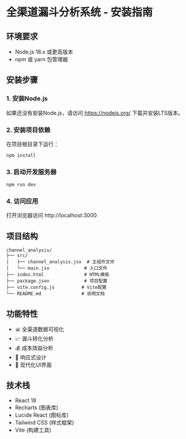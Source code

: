 # 全渠道漏斗分析系统 - 安装指南

## 环境要求
- Node.js 18.x 或更高版本
- npm 或 yarn 包管理器

## 安装步骤

### 1. 安装Node.js
如果还没有安装Node.js，请访问 https://nodejs.org/ 下载并安装LTS版本。

### 2. 安装项目依赖
在项目根目录下运行：
```bash
npm install
```

### 3. 启动开发服务器
```bash
npm run dev
```

### 4. 访问应用
打开浏览器访问 http://localhost:3000

## 项目结构
```
channel_analysis/
├── src/
│   ├── channel_analysis.jsx  # 主组件文件
│   └── main.jsx             # 入口文件
├── index.html               # HTML模板
├── package.json             # 项目配置
├── vite.config.js          # Vite配置
└── README.md               # 说明文档
```

## 功能特性
- 📊 全渠道数据可视化
- 📈 漏斗转化分析
- 💰 成本效益分析
- 📱 响应式设计
- 🎨 现代化UI界面

## 技术栈
- React 18
- Recharts (图表库)
- Lucide React (图标库)
- Tailwind CSS (样式框架)
- Vite (构建工具)
